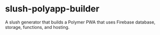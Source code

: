 # slush-polyapp-builder
A slush generator that builds a Polymer PWA that uses Firebase database, storage, functions, and hosting.
